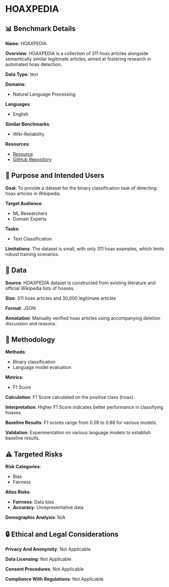 # HOAXPEDIA

## 📊 Benchmark Details

**Name**: HOAXPEDIA

**Overview**: HOAXPEDIA is a collection of 311 hoax articles alongside semantically similar legitimate articles, aimed at fostering research in automated hoax detection.

**Data Type**: text

**Domains**:
- Natural Language Processing

**Languages**:
- English

**Similar Benchmarks**:
- Wiki-Reliability

**Resources**:
- [Resource](https://huggingface.co/datasets/hsuvaskakoty/hoaxpedia)
- [GitHub Repository](https://github.com/hsuvas/hoaxpedia_dataset.git)

## 🎯 Purpose and Intended Users

**Goal**: To provide a dataset for the binary classification task of detecting hoax articles in Wikipedia.

**Target Audience**:
- ML Researchers
- Domain Experts

**Tasks**:
- Text Classification

**Limitations**: The dataset is small, with only 311 hoax examples, which limits robust training scenarios.

## 💾 Data

**Source**: HOAXPEDIA dataset is constructed from existing literature and official Wikipedia lists of hoaxes.

**Size**: 311 hoax articles and 30,000 legitimate articles

**Format**: JSON

**Annotation**: Manually verified hoax articles using accompanying deletion discussion and reasons.

## 🔬 Methodology

**Methods**:
- Binary classification
- Language model evaluation

**Metrics**:
- F1 Score

**Calculation**: F1 Score calculated on the positive class (hoax).

**Interpretation**: Higher F1 Score indicates better performance in classifying hoaxes.

**Baseline Results**: F1 scores range from 0.58 to 0.88 for various models.

**Validation**: Experimentation on various language models to establish baseline results.

## ⚠️ Targeted Risks

**Risk Categories**:
- Bias
- Fairness

**Atlas Risks**:
- **Fairness**: Data bias
- **Accuracy**: Unrepresentative data

**Demographic Analysis**: N/A

## 🔒 Ethical and Legal Considerations

**Privacy And Anonymity**: Not Applicable

**Data Licensing**: Not Applicable

**Consent Procedures**: Not Applicable

**Compliance With Regulations**: Not Applicable
